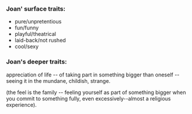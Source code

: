 ### Joan' surface traits:

- pure/unpretentious
- fun/funny
- playful/theatrical
- laid-back/not rushed
- cool/sexy

### Joan's deeper traits:

appreciation of life -- of taking part in something bigger than oneself -- seeing it in the mundane, childish, strange.

(the feel is the family -- feeling yourself as part of something bigger when you commit to something fully, even excessively--almost a religious experience). 